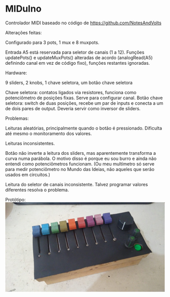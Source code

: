 # MIDuIno

Controlador MIDI baseado no código de https://github.com/NotesAndVolts

Alterações feitas:

Configurado para 3 pots, 1 mux e 8 muxpots.

Entrada A5 está reservada para seletor de canais (1 a 12). Funções updatePots() e updateMuxPots() alteradas de acordo (analogRead(A5) definindo canal em vez de código fixo), funções restantes ignoradas.


Hardware:

9 sliders, 2 knobs, 1 chave seletora, um botão chave seletora

Chave seletora: contatos ligados via resistores, funciona como potenciômetro de posições fixas. Serve para configurar canal.
Botão chave seletora: switch de duas posições, recebe um par de inputs e conecta a um de dois pares de output. Deveria servir como inversor de sliders.


Problemas:

Leituras aleatórias, principalmente quando o botão é pressionado. Dificulta até mesmo o monitoramento dos valores.

Leituras inconsistentes.

Botão não inverte a leitura dos sliders, mas aparentemente transforma a curva numa parábola. O motivo disso é porque eu sou burro e ainda não entendi como potenciômetros funcionam. (Ou meu multímetro só serve para medir potenciômetro no Mundo das Ideias, não aqueles que serão usados em circuitos.)

Leitura do seletor de canais inconsistente. Talvez programar valores diferentes resolva o problema.


Protótipo:
![alt text](https://github.com/HiImCris/MIDuIno/blob/main/Prototipo.jpg?raw=true)

